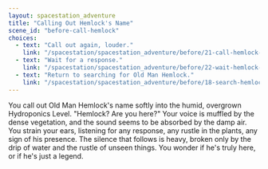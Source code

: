 ```yaml
---
layout: spacestation_adventure
title: "Calling Out Hemlock's Name"
scene_id: "before-call-hemlock"
choices:
  - text: "Call out again, louder."
    link: "/spacestation/spacestation_adventure/before/21-call-hemlock-louder"
  - text: "Wait for a response."
    link: "/spacestation/spacestation_adventure/before/22-wait-hemlock-response"
  - text: "Return to searching for Old Man Hemlock."
    link: "/spacestation/spacestation_adventure/before/18-search-hemlock"
---
```


You call out Old Man Hemlock's name softly into the humid, overgrown Hydroponics Level. "Hemlock? Are you here?" Your voice is muffled by the dense vegetation, and the sound seems to be absorbed by the damp air. You strain your ears, listening for any response, any rustle in the plants, any sign of his presence. The silence that follows is heavy, broken only by the drip of water and the rustle of unseen things. You wonder if he's truly here, or if he's just a legend.
